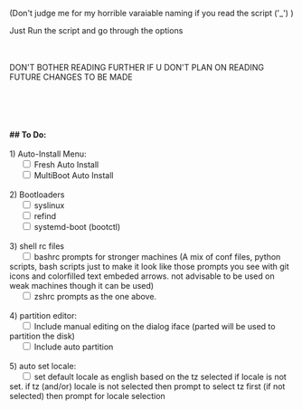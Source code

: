 (Don't judge me for my horrible varaiable naming if you read the script ('_') )

Just Run the script and go through the options

<br>
<br>DON'T BOTHER READING FURTHER IF U DON'T PLAN ON READING FUTURE CHANGES TO BE MADE
<br><br><br><br><br><br>
<b>
## To Do:
<br><br></b>
1) Auto-Install Menu:<br>
&nbsp&nbsp&nbsp&nbsp <input type="checkbox"> Fresh Auto Install<br>
&nbsp&nbsp&nbsp&nbsp <input type="checkbox"> MultiBoot Auto Install<br>
<br>2) Bootloaders<br>
&nbsp&nbsp&nbsp&nbsp <input type="checkbox"> syslinux<br>
&nbsp&nbsp&nbsp&nbsp <input type="checkbox"> refind<br>
&nbsp&nbsp&nbsp&nbsp <input type="checkbox"> systemd-boot (bootctl)<br>
<br>3) shell rc files<br>
&nbsp&nbsp&nbsp&nbsp <input type="checkbox"> bashrc prompts for stronger machines (A mix of conf files, python scripts, bash scripts just to make it look like those prompts you see with git icons and colorfilled text embeded arrows. not advisable to be used on weak machines though it can be used)
<br>&nbsp&nbsp&nbsp&nbsp <input type="checkbox"> zshrc prompts as the one above.
<br><br>4) partition editor:
<br>&nbsp&nbsp&nbsp&nbsp <input type="checkbox"> Include manual editing on the dialog iface (parted will be used to partition the disk)
<br>&nbsp&nbsp&nbsp&nbsp <input type="checkbox"> Include auto partition
<br><br>5) auto set locale:
<br>&nbsp&nbsp&nbsp&nbsp <input type="checkbox"> set default locale as english based on the tz selected if locale is not set. if tz (and/or) locale is not selected then prompt to select tz first (if not selected) then prompt for locale selection
</p>
</pre>

<!--
	1) Auto-Install Menu:
		i) Fresh Auto Install
		ii) MultiBoot Auto Install

	2) Bootloaders
		   i) syslinux
		  ii) refind
		 iii) systemd-boot (bootctl)

	3) shell rc files
		  i) bashrc prompts for stronger machines (A mix of conf files, python scripts, bash scripts just to make it look like those prompts you see with git icons and colorfilled text embeded arrows. not advisable to be used on weak machines though it can be used)
			ii) zshrc prompts as the one above.

	4) partition editor
		   i) include manual editing on the dialog iface (parted will be used to partition the disk)
		  ii) include auto partition

	5) set default locale as english based on the tz selected if locale is not set. if tz (and/or) locale is not selected then prompt to select tz first (if not selected) then prompt for locale selection
-->

